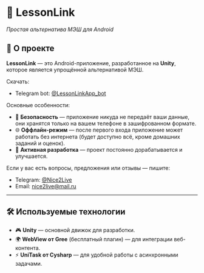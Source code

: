 # 📱 LessonLink
_Простая альтернатива МЭШ для Android_

## 📖 О проекте
**LessonLink** — это Android-приложение, разработанное на **Unity**, которое является упрощённой альтернативой МЭШ.

Скачать:
 - Telegram bot: [@LessonLinkApp_bot](https://t.me/LessonLinkApp_bot)  
 
Основные особенности:
- 📡 **Безопасность** — приложение никуда не передаёт ваши данные, они хранятся только на вашем телефоне в зашифрованном формате.  
- 🌐 **Оффлайн-режим** — после первого входа приложение может работать без интернета (будет доступно всё, кроме домашних заданий и оценок).  
- 🔄 **Активная разработка** — проект постоянно дорабатывается и улучшается.  

Если у вас есть вопросы, предложения или отзывы — пишите:  
- Telegram: [@Nice2Live](https://t.me/Nice2Live)  
- Email: [nice2live@mail.ru](mailto:nice2live@mail.ru)  

---

## 🛠️ Используемые технологии
- 🎮 **Unity** — основной движок для разработки.  
- 🌍 **WebView от Gree** (бесплатный плагин) — для интеграции веб-контента.  
- ⚡ **UniTask от Cysharp** — для удобной работы с асинхронными задачами.  
